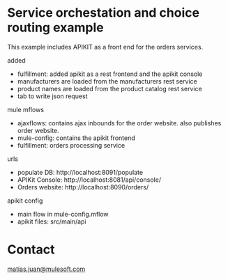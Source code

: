 Service orchestation and choice routing example
===============================================
This example includes APIKIT as a front end for the orders services.

added
*   fulfillment: added apikit as a rest frontend and the apikit console
*   manufacturers are loaded from the manufacturers rest service
*   product names are loaded from the product catalog rest service
*   tab to write json request



mule mflows
*   ajaxflows: contains ajax inbounds for the order website. also publishes order website.
*   mule-config: contains the apikit frontend
*   fulfillment: orders processing service



urls
*   populate DB: http://localhost:8091/populate
*   APIKit Console: http://localhost:8081/api/console/
*   Orders website: http://localhost:8090/orders/

apikit config
*   main flow in mule-config.mflow
*   apikit files: src/main/api



Contact
=======
matias.juan@mulesoft.com
